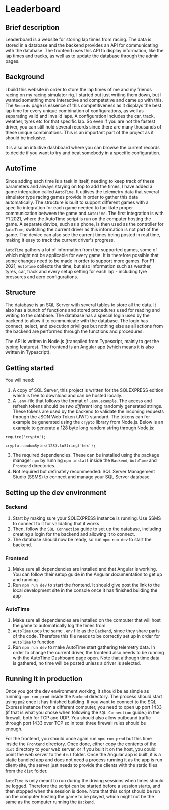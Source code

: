 # Leaderboard
## Brief description
Leaderboard is a website for storing lap times from racing. The data is stored in a database and the backend provides an API for communicating with the database. The frontend uses this API to display information, like the lap times and tracks, as well as to update the database through the admin pages.

## Background
I build this website in order to store the lap times of me and my friends racing on my racing simulator rig. I started out just writing them down, but I wanted something more interactive and competetive and came up with this. The `Records` page is essence of this competitiveness as it displays the best lap time for every unique combination of configurations, as well as separating valid and invalid laps. A configuration includes the car, track, weather, tyres etc for that specific lap. So even if you are not the fastest driver, you can still hold several records since there are many thousands of these unique combinations. This is an important part of the project as it should be inclusive.

It is also an intuitive dashboard where you can browse the current records to decide if you want to try and beat somebody in a specific configuration.

## AutoTime
Since adding each time is a task in itself, needing to keep track of these parameters and always staying on top to add the times, I have added a game integration called `AutoTime`. It utilises the telemetry data that several simulator type racing games provide in order to gather this data automatically. The structure is built to support different games with a specific integration for each game needed to facilitate proper communication between the game and `AutoTime`. The first integration is with F1 2021, where the AutoTime script is run on the computer hosting the game. A separate device, such as a phone, is then used as the controller for `AutoTime`, switching the current driver as this information is not part of the game. The device can also see the current times being posted in real time, making it easy to track the current driver's progress.

`AutoTime` gathers a lot of information from the supported games, some of which might not be applicable for every game. It is therefore possible that some changes need to be made in order to support more games. For F1 2021, `AutoTime` collects the time, but also information such as weather, tyres, car, track and every setup setting for each lap - including tyre pressures and aero configurations.

## Structure
The database is an SQL Server with several tables to store all the data. It also has a bunch of functions and stored procedures used for reading and writing to the database. The database has a special login used by the backend to allow it to communicate with the database. The login has connect, select, and execution priviliges but nothing else as all actions from the backend are performed through the functions and procedures.

The API is written in Node.js (transpiled from Typescript, mainly to get the typing features). The frontend is an Angular app (which means it is also written in Typescript).

## Getting started
You will need:
1. A copy of SQL Server, this project is written for the SQLEXPRESS edition which is free to download and can be hosted locally.
2. A `.env`-file that follows the format of `.env.example`. The access and refresh tokens should be *two different* long randomly generated strings. These tokens are used by the backend to validate the incoming requests through the JSON Web Token (JWT) standard. The tokens can for example be generated using the `crypto` library from Node.js. Below is an example to generate a 128 byte long random string through Node.js:
```
require('crypto');

crypto.randomBytes(128).toString('hex');
```
3. The required dependencies. These can be installed using the package manager `npm` by running `npm install` inside the `Backend`, `AutoTime` and `Frontend` directories.
4. Not required but definately recommended: SQL Server Management Studio (SSMS) to connect and manage your SQL Server database.

## Setting up the dev environment
### Backend
1. Start by making sure your SQLEXPRESS instance is running. Use SSMS to connect to it for validating that it works
2. Then, follow the `SQL Connection` guide to set up the database, including creating a login for the backend and allowing it to connect.
3. The database should now be ready, so run `npm run dev` to start the backend.

### Frontend
1. Make sure all dependencies are installed and that Angular is working. You can follow their setup guide in the Angular documentation to get up and running.
2. Run `npm run dev` to start the frontend. It should give post the link to the local development site in the console once it has finished building the app

### AutoTime
1. Make sure all dependencies are installed on the computer that will host the game to automatically log the times from.
2. `AutoTime` uses the same `.env` file as the `Backend`, since they share parts of the code. Therefore this file needs to be correctly set up in order for `AutoTime` to function.
3. Run `npm run dev` to make AutoTime start gathering telemetry data. In order to change the current driver, the frontend also needs to be running with the AutoTime Dashboard page open. Note that although time data is gathered, no time will be posted unless a driver is selected.

## Running it in production
Once you got the dev environment working, it should be as simple as running `npm run prod` inside the `Backend` directory. The process should start using `pm2` once it has finished building. If you want to connect to the SQL Express instance from a different computer, you need to open up port 1433 (if that is what you chose when following the `SQL Connection` guide.) in the firewall, both for TCP and UDP. You should also allow outbound traffic through port 1433 over TCP so in total three firewall rules should be enough.

For the frontend, you should once again run `npm run prod` but this time inside the `Frontend` directory. Once done, either copy the contents of the `dist` directory to your web server, or if you built it on the host, you could point the web server to the `dist` folder. Once the Angular app is built, it is a static bundled app and does not need a process running it as the app is run client-site, the server just needs to provide the clients with the static files from the `dist` folder.

`AutoTime` is only meant to run during the driving sessions when times should be logged. Therefore the script can be started before a session starts, and then stopped when the session is done. Note that this script should be run on the computer hosting the game to be played, which might not be the same as the computer running the `Backend`.